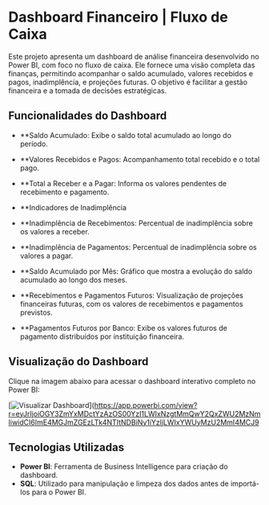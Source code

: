 # Dashboard Financeiro | Fluxo de Caixa

Este projeto apresenta um dashboard de análise financeira desenvolvido no Power BI, com foco no fluxo de caixa. Ele fornece uma visão completa das finanças, permitindo acompanhar o saldo acumulado, valores recebidos e pagos, inadimplência, e projeções futuras. O objetivo é facilitar a gestão financeira e a tomada de decisões estratégicas.

## Funcionalidades do Dashboard
- **Saldo Acumulado: Exibe o saldo total acumulado ao longo do período.
- **Valores Recebidos e Pagos: Acompanhamento total recebido e o total pago.
- **Total a Receber e a Pagar: Informa os valores pendentes de recebimento e pagamento.

- **Indicadores de Inadimplência

- **Inadimplência de Recebimentos: Percentual de inadimplência sobre os valores a receber.
- **Inadimplência de Pagamentos: Percentual de inadimplência sobre os valores a pagar.
- **Saldo Acumulado por Mês: Gráfico que mostra a evolução do saldo acumulado ao longo dos meses.
- **Recebimentos e Pagamentos Futuros: Visualização de projeções financeiras futuras, com os valores de recebimentos e pagamentos previstos.
- **Pagamentos Futuros por Banco: Exibe os valores futuros de pagamento distribuídos por instituição financeira.


## Visualização do Dashboard

Clique na imagem abaixo para acessar o dashboard interativo completo no Power BI:

[![Visualizar Dashboard](screenshot.png)](https://app.powerbi.com/view?r=eyJrIjoiOGY3ZmYxMDctYzAzOS00YzI1LWIxNzgtMmQwY2QxZWU2MzNmIiwidCI6ImE4MGJmZGEzLTk4NTItNDBiNy1iYzljLWIxYWUyMzU2MmI4MCJ9

## Tecnologias Utilizadas
- **Power BI**: Ferramenta de Business Intelligence para criação do dashboard.
- **SQL**: Utilizado para manipulação e limpeza dos dados antes de importá-los para o Power BI.
